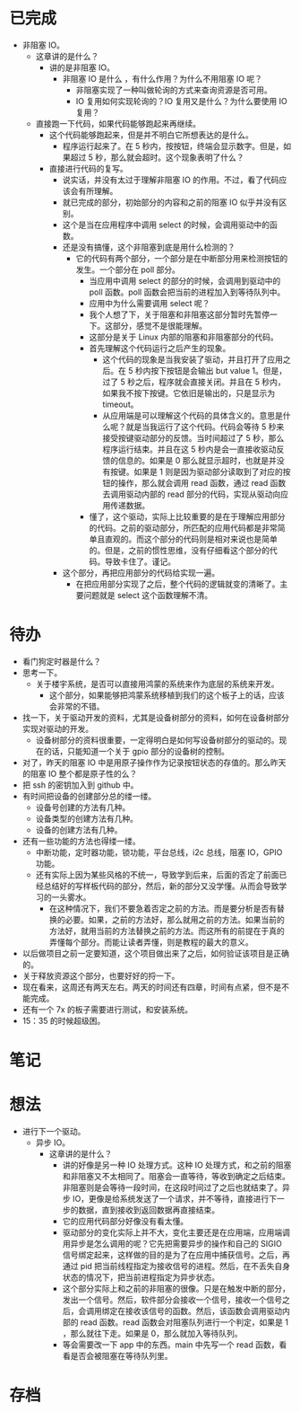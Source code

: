 # 已完成
- 非阻塞 IO。
	- 这章讲的是什么？
		- 讲的是非阻塞 IO。
			- 非阻塞 IO 是什么 ，有什么作用？为什么不用阻塞 IO 呢？
				- 非阻塞实现了一种叫做轮询的方式来查询资源是否可用。
				- IO 复用如何实现轮询的？IO 复用又是什么？为什么要使用 IO 复用？
	- 直接跑一下代码，如果代码能够跑起来再继续。
		- 这个代码能够跑起来，但是并不明白它所想表达的是什么。
			- 程序运行起来了。在 5 秒内，按按钮，终端会显示数字。但是，如果超过 5 秒，那么就会超时。这个现象表明了什么？
		- 直接进行代码的复写。
			- 说实话，并没有太过于理解非阻塞 IO 的作用。不过，看了代码应该会有所理解。
			- 就已完成的部分，初始部分的内容和之前的阻塞 IO 似乎并没有区别。
			- 这个是当在应用程序中调用 select 的时候，会调用驱动中的函数。
			- 还是没有搞懂，这个非阻塞到底是用什么检测的？
				- 它的代码有两个部分，一个部分是在中断部分用来检测按钮的发生。一个部分在 poll 部分。
					- 当应用中调用 select 的部分的时候，会调用到驱动中的 poll 函数。poll 函数会把当前的进程加入到等待队列中。
					- 应用中为什么需要调用 select 呢？
					- 我个人想了下，关于阻塞和非阻塞这部分暂时先暂停一下。这部分，感觉不是很能理解。
					- 这部分是关于 Linux 内部的阻塞和非阻塞部分的代码。
					- 首先理解这个代码运行之后产生的现象。
						- 这个代码的现象是当我安装了驱动，并且打开了应用之后。在 5 秒内按下按钮是会输出 but value 1。但是，过了 5 秒之后，程序就会直接关闭。并且在 5 秒内，如果我不按下按键。它依旧是输出的，只是显示为 timeout。
						- 从应用端是可以理解这个代码的具体含义的。意思是什么呢？就是当我运行了这个代码。代码会等待 5 秒来接受按键驱动部分的反馈。当时间超过了 5 秒，那么程序运行结束。并且在这 5 秒内是会一直接收驱动反馈的信息的。如果是 0 那么就显示超时，也就是并没有按键。如果是 1 则是因为驱动部分读取到了对应的按钮的操作，那么就会调用 read 函数，通过 read 函数去调用驱动内部的 read 部分的代码，实现从驱动向应用传递数据。
					- 懂了，这个驱动，实际上比较重要的是在于理解应用部分的代码。之前的驱动部分，所匹配的应用代码都是非常简单且直观的。而这个部分的代码则是相对来说也是简单的。但是，之前的惯性思维，没有仔细看这个部分的代码。导致卡住了。谨记。
			- 这个部分，再把应用部分的代码给实现一遍。
				- 在把应用部分实现了之后，整个代码的逻辑就变的清晰了。主要问题就是 select 这个函数理解不清。
# 待办
- 看门狗定时器是什么？
- 思考一下。
	- 关于楼宇系统，是否可以直接用鸿蒙的系统来作为底层的系统来开发。
		- 这个部分，如果能够把鸿蒙系统移植到我们的这个板子上的话，应该会非常的不错。
- 找一下，关于驱动开发的资料，尤其是设备树部分的资料，如何在设备树部分实现对驱动的开发。
	- 设备树部分的资料很重要，一定得明白是如何写设备树部分的驱动的。现在的话，只能知道一个关于 gpio 部分的设备树的控制。
- 对了，昨天的阻塞 IO 中是用原子操作作为记录按钮状态的存值的。那么昨天的阻塞 IO 整个都是原子性的么？
- 把 ssh 的密钥加入到 github 中。
- 有时间把设备的创建部分总的缕一缕。
	- 设备号创建的方法有几种。
	- 设备类型的创建方法有几种。
	- 设备的创建方法有几种。
- 还有一些功能的方法也得缕一缕。
	- 中断功能，定时器功能，锁功能，平台总线，i2c 总线，阻塞 IO，GPIO 功能。
	- 还有实际上因为某些风格的不统一，导致学到后来，后面的否定了前面已经总结好的写样板代码的部分，然后，新的部分又没学懂。从而会导致学习的一头雾水。
		- 在这种情况下，我们不要急着否定之前的方法。而是要分析是否有替换的必要。如果，之前的方法好，那么就用之前的方法。如果当前的方法好，就用当前的方法替换之前的方法。而这所有的前提在于真的弄懂每个部分。而能让读者弄懂，则是教程的最大的意义。
- 以后做项目之前一定要知道，这个项目做出来了之后，如何验证该项目是正确的。
- 关于释放资源这个部分，也要好好的捋一下。
- 现在看来，这周还有两天左右。两天的时间还有四章，时间有点紧，但不是不能完成。
- 还有一个 7x 的板子需要进行测试，和安装系统。
- 15：35 的时候超级困。
# 笔记

# 想法
- 进行下一个驱动。
	- 异步 IO。
		- 这章讲的是什么？
			- 讲的好像是另一种 IO 处理方式。这种 IO 处理方式，和之前的阻塞和非阻塞又不太相同了。阻塞会一直等待，等收到确定之后结束。非阻塞则是会等待一段时间，在这段时间过了之后也就结束了。异步 IO，更像是给系统发送了一个请求，并不等待，直接进行下一步的数据，直到接收到返回数据再直接结束。
			- 它的应用代码部分好像没有看太懂。
			- 驱动部分的变化实际上并不大，变化主要还是在应用端，应用端调用异步是怎么调用的呢？它先把需要异步的操作和自己的 SIGIO 信号绑定起来，这样做的目的是为了在应用中捕获信号。之后，再通过 pid 把当前线程指定为接收信号的进程。然后，在不丢失自身状态的情况下，把当前进程指定为异步状态。
			- 这个部分实际上和之前的非阻塞的很像。只是在触发中断的部分，发出一个信号。然后，软件部分会接收一个信号，接收一个信号之后，会调用绑定在接收该信号的函数。然后，该函数会调用驱动内部的 read 函数。read 函数会对阻塞队列进行一个判定，如果是 1 ，那么就往下走。如果是 0，那么就加入等待队列。
			- 等会需要改一下 app 中的东西。main 中先写一个 read 函数，看看是否会被阻塞在等待队列里。

# 存档